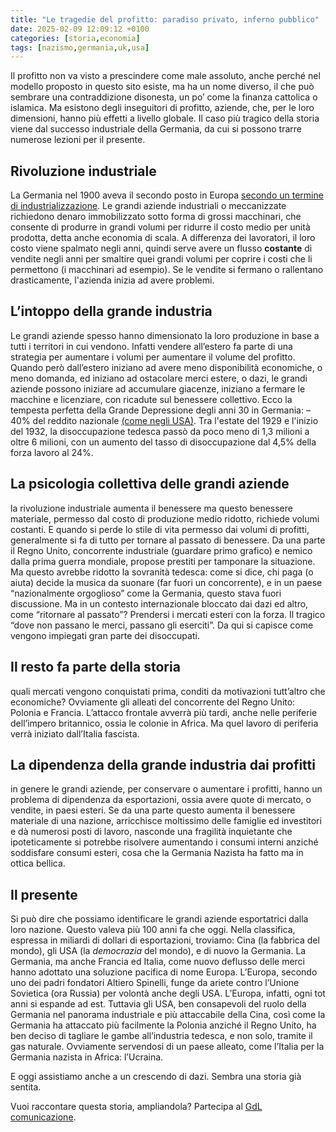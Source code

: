 ```yaml
--- 
title: "Le tragedie del profitto: paradiso privato, inferno pubblico" 
date: 2025-02-09 12:09:12 +0100 
categories: [storia,economia] 
tags: [nazismo,germania,uk,usa] 
--- 
```


Il profitto non va visto a prescindere come male assoluto, anche perché nel modello proposto in questo sito esiste, ma ha un nome diverso, il che può sembrare una contraddizione disonesta, un po’ come la finanza cattolica o islamica. Ma esistono degli inseguitori di profitto, aziende, che, per le loro dimensioni, hanno più effetti a livello globale. Il caso più tragico della storia viene dal successo industriale della Germania, da cui si possono trarre numerose lezioni per il presente.


## Rivoluzione industriale
La Germania nel 1900 aveva il secondo posto in Europa [secondo un termine di industrializzazione](https://en.wikipedia.org/wiki/Second_Industrial_Revolution#/media/File:Industrialization_per_capita_1750-1900.svg). Le grandi aziende industriali o meccanizzate richiedono denaro immobilizzato sotto forma di grossi macchinari, che consente di produrre in grandi volumi per ridurre il costo medio per unità prodotta, detta anche economia di scala. A differenza dei lavoratori, il loro costo viene spalmato negli anni, quindi serve avere un flusso **costante** di vendite negli anni per smaltire quei grandi volumi per coprire i costi che li permettono (i macchinari ad esempio). Se le vendite si fermano o rallentano drasticamente, l'azienda inizia ad avere problemi. 

## L’intoppo della grande industria
Le grandi aziende spesso hanno dimensionato la loro produzione in base a tutti i territori in cui vendono. Infatti vendere all’estero fa parte di una strategia per aumentare i volumi per aumentare il volume del profitto. Quando però dall’estero iniziano ad avere meno disponibilità economiche, o meno domanda, ed iniziano ad ostacolare merci estere, o dazi, le grandi aziende possono iniziare ad accumulare giacenze, iniziano a fermare le macchine e licenziare, con ricadute sul benessere collettivo. 
Ecco la tempesta perfetta della Grande Depressione degli anni 30 in Germania: –40% del reddito nazionale [(come negli USA)](https://preview.redd.it/ty0gc9y8su771.jpg?width=1080&crop=smart&auto=webp&s=23a42acd610a067582ab000842f56b2f110df1f2).
Tra l'estate del 1929 e l'inizio del 1932, la disoccupazione tedesca passò da poco meno di 1,3 milioni a oltre 6 milioni, con un aumento del tasso di disoccupazione dal 4,5% della forza lavoro al 24%.

## La psicologia collettiva delle grandi aziende
la rivoluzione industriale aumenta il benessere ma questo benessere materiale, permesso dal costo di produzione medio ridotto, richiede volumi costanti. E quando si perde lo stile di vita permesso dai volumi di profitti, generalmente si fa di tutto per tornare al passato di benessere. Da una parte il Regno Unito, concorrente industriale (guardare primo grafico) e nemico dalla prima guerra mondiale, propose prestiti per tamponare la situazione. Ma questo avrebbe ridotto la sovranità tedesca: come si dice, chi paga (o aiuta) decide la musica da suonare (far fuori un concorrente), e in un paese “nazionalmente orgoglioso” come la Germania, questo stava fuori discussione.
Ma in un contesto internazionale bloccato dai dazi ed altro, come “ritornare al passato”? Prendersi i mercati esteri con la forza. Il tragico “dove non passano le merci, passano gli eserciti”. 
Da qui si capisce come vengono impiegati gran parte dei disoccupati.

## Il resto fa parte della storia
quali mercati vengono conquistati prima, conditi da motivazioni tutt’altro che economiche? Ovviamente gli alleati del concorrente del Regno Unito: Polonia e Francia. L’attacco frontale avverrà più tardi, anche nelle periferie dell’impero britannico, ossia le colonie in Africa. Ma quel lavoro di periferia verrà iniziato dall’Italia fascista. 

## La dipendenza della grande industria dai profitti
in genere le grandi aziende, per conservare o aumentare i profitti, hanno un problema di dipendenza da esportazioni, ossia avere quote di mercato, o vendite, in paesi esteri. Se da una parte questo aumenta il benessere materiale di una nazione, arricchisce moltissimo delle famiglie ed investitori e dà numerosi posti di lavoro, nasconde una fragilità inquietante che ipoteticamente si potrebbe risolvere aumentando i consumi interni anziché soddisfare consumi esteri, cosa che la Germania Nazista ha fatto ma in ottica bellica. 

## Il presente
Si può dire che possiamo identificare le grandi aziende esportatrici dalla loro nazione. Questo valeva più 100 anni fa che oggi. Nella classifica, espressa in miliardi di dollari di esportazioni, troviamo: Cina (la fabbrica del mondo), gli USA (la *democrazia* del mondo), e di nuovo la Germania. 
La Germania, ma anche Francia ed Italia, come nuovo deflusso delle merci hanno adottato una soluzione pacifica di nome Europa. L’Europa, secondo uno dei padri fondatori Altiero Spinelli, funge da ariete contro l’Unione Sovietica (ora Russia) per volontà anche degli USA. L’Europa, infatti, ogni tot anni si espande ad est. 
Tuttavia gli USA, ben consapevoli del ruolo della Germania nel panorama industriale e più attaccabile della Cina, così come la Germania ha attaccato più facilmente la Polonia anziché il Regno Unito, ha ben deciso di tagliare le gambe all’industria tedesca, e non solo, tramite il gas naturale. Ovviamente servendosi di un paese alleato, come l’Italia per la Germania nazista in Africa: l’Ucraina. 

E oggi assistiamo anche a un crescendo di dazi. Sembra una storia già sentita.


Vuoi raccontare questa storia, ampliandola? Partecipa al [GdL comunicazione](https://f041.github.io/about/).  
